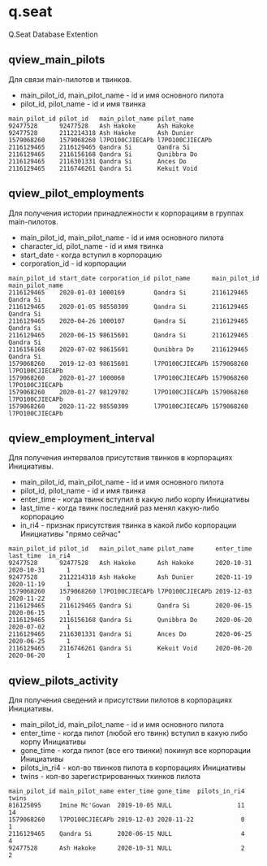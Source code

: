 # q.seat
Q.Seat Database Extention

## qview_main_pilots
Для связи main-пилотов и твинков.
* main_pilot_id, main_pilot_name - id и имя основного пилота
* pilot_id, pilot_name - id и имя твинка
```
main_pilot_id pilot_id   main_pilot_name pilot_name
92477528      92477528   Ash Hakoke      Ash Hakoke
92477528      2112214318 Ash Hakoke      Ash Dunier
1579068260    1579068260 l7PO100CJIECAPb l7PO100CJIECAPb
2116129465    2116129465 Qandra Si       Qandra Si
2116129465    2116156168 Qandra Si       Qunibbra Do
2116129465    2116301331 Qandra Si       Ances Do
2116129465    2116746261 Qandra Si       Kekuit Void
```

## qview_pilot_employments
Для получения истории принадлежности к корпорациям в группах main-пилотов.
* main_pilot_id, main_pilot_name - id и имя основного пилота
* character_id, pilot_name - id и имя твинка
* start_date - когда вступил в корпорацию
* corporation_id - id корпорации
```
main_pilot_id start_date corporation_id pilot_name      main_pilot_id main_pilot_name
2116129465    2020-01-03 1000169        Qandra Si       2116129465    Qandra Si
2116129465    2020-01-05 98550309       Qandra Si       2116129465    Qandra Si
2116129465    2020-04-26 1000107        Qandra Si       2116129465    Qandra Si
2116129465    2020-06-15 98615601       Qandra Si       2116129465    Qandra Si
2116156168    2020-07-02 98615601       Qunibbra Do     2116129465    Qandra Si
1579068260    2019-12-03 98615601       l7PO100CJIECAPb 1579068260    l7PO100CJIECAPb
1579068260    2020-01-27 1000060        l7PO100CJIECAPb 1579068260    l7PO100CJIECAPb
1579068260    2020-01-27 98129702       l7PO100CJIECAPb 1579068260    l7PO100CJIECAPb
1579068260    2020-11-22 98550309       l7PO100CJIECAPb 1579068260    l7PO100CJIECAPb
```

## qview_employment_interval
Для получения интервалов присутствия твинков в корпорациях Инициативы.
* main_pilot_id, main_pilot_name - id и имя основного пилота
* pilot_id, pilot_name - id и имя твинка
* enter_time - когда твинк вступил в какую либо корпу Инициативы
* last_time - когда твинк последний раз менял какую-либо корпорацию
* in_ri4 - признак присутствия твинка в какой либо корпорации Инициативы "прямо сейчас"
```
main_pilot_id pilot_id   main_pilot_name pilot_name      enter_time last_time  in_ri4
92477528      92477528   Ash Hakoke      Ash Hakoke      2020-10-31 2020-10-31      1
92477528      2112214318 Ash Hakoke      Ash Dunier      2020-11-19 2020-11-19      1
1579068260    1579068260 l7PO100CJIECAPb l7PO100CJIECAPb 2019-12-03 2020-11-22      0
2116129465    2116129465 Qandra Si       Qandra Si       2020-06-15 2020-06-15      1
2116129465    2116156168 Qandra Si       Qunibbra Do     2020-06-20 2020-07-02      1
2116129465    2116301331 Qandra Si       Ances Do        2020-06-25 2020-06-25      1
2116129465    2116746261 Qandra Si       Kekuit Void     2020-06-20 2020-06-20      1
```

## qview_pilots_activity
Для получения сведений и присутствии пилотов в корпорациях Инициативы.
* main_pilot_id, main_pilot_name - id и имя основного пилота
* enter_time - когда пилот (любой его твинк) вступил в какую либо корпу Инициативы
* gone_time - когда пилот (все его твинки) покинул все корпорации Инициативы
* pilots_in_ri4 - кол-во твинков пилота в корпорациях Инициативы
* twins - кол-во зарегистрированных ткинков пилота
```
main_pilot_id main_pilot_name enter_time gone_time  pilots_in_ri4 twins
816125095     Imine Mc'Gowan  2019-10-05 NULL                  11    14
1579068260    l7PO100CJIECAPb 2019-12-03 2020-11-22             0     1
2116129465    Qandra Si       2020-06-15 NULL                   4     4
92477528      Ash Hakoke      2020-10-31 NULL                   2     2
```
